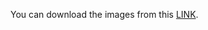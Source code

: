You can download the images from this [LINK](https://1drv.ms/u/s!AnyDvWHXFwUHbqhRo0p0aADKrho?e=3wXoKj). 
